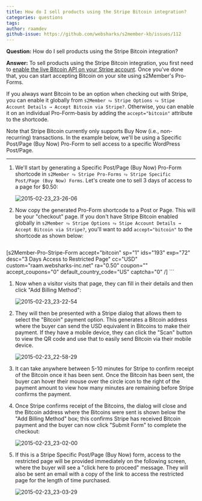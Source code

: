 ```yaml
---
title: How do I sell products using the Stripe Bitcoin integration?
categories: questions
tags: 
author: raamdev
github-issue: https://github.com/websharks/s2member-kb/issues/112
---
```


**Question:** How do I sell products using the Stripe Bitcoin integration?

**Answer:** To sell products using the Stripe Bitcoin integration, you first need to [enable the live Bitcoin API on your Stripe account](http://www.s2member.com/r/stripe-bitcoin-enable/). Once you've done that, you can start accepting Bitcoin on your site using s2Member's Pro-Forms.

If you always want Bitcoin to be an option when checking out with Stripe, you can enable it globally from `s2Member ⥱ Stripe Options ⥱ Stipe Account Details → Accept Bitcoin via Stripe?`. Otherwise, you can enable it on an individual Pro-Form-basis by adding the `accept="bitcoin"` attribute to the shortcode.

Note that Stripe Bitcoin currently only supports Buy Now (i.e., non-recurring) transactions. In the example below, we'll be using a Specific Post/Page (Buy Now) Pro-Form to sell access to a specific WordPress Post/Page.

---

1. We'll start by generating a Specific Post/Page (Buy Now) Pro-Form shortcode in `s2Member ⥱ Stripe Pro-Forms ⥱ Stripe Specific Post/Page (Buy Now) Forms`. Let's create one to sell 3 days of access to a page for $0.50:

     ![2015-02-23_23-26-06](https://cloud.githubusercontent.com/assets/53005/6343281/f1a5ed52-bbb3-11e4-8e32-8604c6305a9f.png)

1. Now copy the generated Pro-Form shortcode to a Post or Page. This will be your "checkout" page. If you don't have Stripe Bitcoin enabled globally in `s2Member ⥱ Stripe Options ⥱ Stipe Account Details → Accept Bitcoin via Stripe?`, you'll want to add `accept="bitcoin"` to the shortcode as shown below:

     ```
[s2Member-Pro-Stripe-Form accept="bitcoin" sp="1" ids="193" exp="72" desc="3 Days Access to Restricted Page" cc="USD" custom="raam.websharks-inc.net" ra="0.50" coupon="" accept_coupons="0" default_country_code="US" captcha="0" /]
     ```

1. Now when a visitor visits that page, they can fill in their details and then click "Add Billing Method":

     ![2015-02-23_23-22-54](https://cloud.githubusercontent.com/assets/53005/6343313/77aafb4a-bbb4-11e4-8a52-7a00c2dab53a.png)

1. They will then be presented with a Stripe dialog that allows them to select the "Bitcoin" payment option. This generates a Bitcoin address where the buyer can send the USD equivalent in Bitcoins to make their payment. If they have a mobile device, they can click the "Scan" button to view the QR code and use that to easily send Bitcoin via their mobile device.

     ![2015-02-23_22-58-29](https://cloud.githubusercontent.com/assets/53005/6343335/d554b600-bbb4-11e4-9c18-7cad74a59b64.png)

1. It can take anywhere between 5-10 minutes for Stripe to confirm receipt of the Bitcoin once it has been sent. Once the Bitcoin has been sent, the buyer can hover their mouse over the circle icon to the right of the payment amount to view how many minutes are remaining before Stripe confirms the payment.

1. Once Stripe confirms receipt of the Bitcoins, the dialog will close and the Bitcoin address where the Bitcoins were sent is shown below the "Add Billing Method" box; this confirms Stripe has received Bitcoin payment and the buyer can now click "Submit Form" to complete the checkout:

     ![2015-02-23_23-02-00](https://cloud.githubusercontent.com/assets/53005/6343363/631d3f34-bbb5-11e4-8420-cef959e52d26.png)

1. If this is a Stripe Specific Post/Page (Buy Now) form, access to the restricted page will be provided immediately on the following screen, where the buyer will see a "click here to proceed" message. They will also be sent an email with a copy of the link to access the restricted page for the length of time purchased.

     ![2015-02-23_23-03-29](https://cloud.githubusercontent.com/assets/53005/6343378/a539d594-bbb5-11e4-9112-f60982f8b6a9.png)